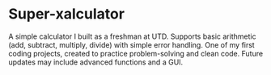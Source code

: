 # Super-xalculator
A simple calculator I built as a freshman at UTD. Supports basic arithmetic (add, subtract, multiply, divide) with simple error handling. One of my first coding projects, created to practice problem-solving and clean code. Future updates may include advanced functions and a GUI.
